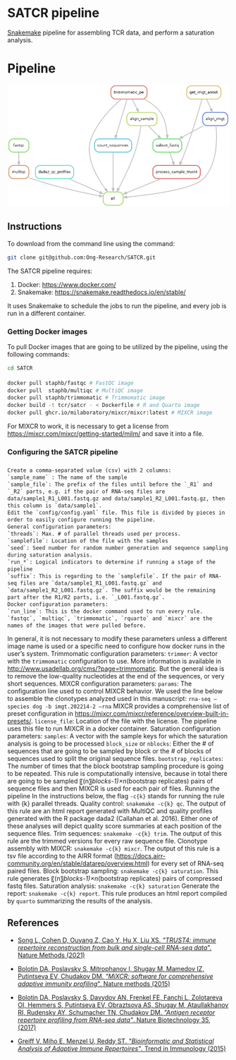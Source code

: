 # SATCR pipeline

[Snakemake](https://snakemake.readthedocs.io/en/stable/) pipeline for assembling TCR data, and perform a saturation analysis.

# Pipeline

![](repertoire.png)

## Instructions

To download from the command line using the command:

```sh
git clone git@github.com:Ong-Research/SATCR.git
```

The SATCR pipeline requires:

1. Docker: <https://www.docker.com/>
2. Snakemake: <https://snakemake.readthedocs.io/en/stable/>

It uses Snakemake to schedule the jobs to run the pipeline, and every job is run in a different container. 

### Getting Docker images

To pull Docker images that are going to be utilized by the pipeline, using the following commands:

```sh
cd SATCR

docker pull staphb/fastqc # FastQC image
docker pull  staphb/multiqc # MultiQC image
docker pull staphb/trimmomatic # Trimmomatic image
docker build -t tcr/satcr - < Dockerfile # R and Quarto image
docker pull ghcr.io/milaboratory/mixcr/mixcr:latest # MIXCR image
```

For MIXCR to work, it is necessary to get a license from <https://mixcr.com/mixcr/getting-started/milm/> and save it into a file.

### Configuring the SATCR pipeline

###

	Create a comma-separated value (csv) with 2 columns:
	`sample_name` : The name of the sample
	`sample_file`: The prefix of the files until before the `_R1` and `_R2` parts, e.g. if the pair of RNA-seq files are data/sample1_R1_L001.fastq.gz and data/sample1_R2_L001.fastq.gz, then this column is `data/sample1`.
	Edit the `config/config.yaml` file. This file is divided by pieces in order to easily configure running the pipeline.
	General configuration parameters:
	`threads`: Max. # of parallel threads used per process.
	`samplefile`: Location of the file with the samples 
	`seed`: Seed number for random number generation and sequence sampling during saturation analysis.
	`run_*`: Logical indicators to determine if running a stage of the pipeline
	`suffix`: This is regarding to the `samplefile`. If the pair of RNA-seq files are `data/sample1_R1_L001.fastq.gz` and `data/sample1_R2_L001.fastq.gz`. The suffix would be the remaining part after the R1/R2 parts, i.e. `_L001.fastq.gz`.
	Docker configuration parameters:
	`run_line`: This is the docker command used to run every rule.
	`fastqc`, `multiqc`, `trimmomatic`, `rquarto` and `mixcr` are the names of the images that were pulled before.
In general, it is not necessary to modify these parameters unless a different image name is used or a specific need to configure how docker runs in the user’s system.
	Trimmomatic configuration parameters:
	`trimmer`: A vector with the `trimmomatic` configuration to use. More information is available in http://www.usadellab.org/cms/?page=trimmomatic. But the general idea is to remove the low-quality nucleotides at the end of the sequences, or very short sequences.
	MIXCR configuration parameters:
	`params`: The configuration line used to control MIXCR behavior. We used the line below to assemble the clonotypes analyzed used in this manuscript:
`rna-seq –species dog -b imgt.202214-2 –rna`
MIXCR provides a comprehensive list of preset configuration in https://mixcr.com/mixcr/reference/overview-built-in-presets/.
	`license_file`: Location of the file with the license. The pipeline uses this file to run MIXCR in a docker container.
	Saturation configuration parameters:
	`samples`: A vector with the sample keys for which the saturation analysis is going to be processed
	`block_size` or `nblocks`: Either the # of sequences that are going to be sampled by block or the # of blocks of sequences used to split the original sequence files. 
	`bootstrap_replicates`: The number of times that the block bootstrap sampling procedure is going to be repeated.
This rule is computationally intensive, because in total there are going to be sampled 〖(n〗_blocks-1)×n_(bootstrap replicates) pairs of sequence files and then MIXCR is used for each pair of files.
	Running the pipeline
In the instructions below, the flag `-c{k}` stands for running the rule with {k} parallel threads.
	Quality control: `snakemake -c{k} qc`. The output of this rule are an html report generated with MultiQC and quality profiles generated with the R package dada2 (Callahan et al. 2016). Either one of these analyses will depict quality score summaries at each position of the sequence files.
	Trim sequences: `snakemake -c{k} trim`. The output of this rule are the trimmed versions for every raw sequence file.
	Clonotype assembly with MIXCR: `snakemake -c{k} mixcr`. The output of this rule is a tsv file according to the AIRR format (https://docs.airr-community.org/en/stable/datarep/overview.html) for every set of RNA-seq paired files.
	Block bootstrap sampling: `snakemake -c{k} saturation`. This rule generates 〖(n〗_blocks-1)×n_(bootstrap replicates) pairs of compressed fastq files.
	Saturation analysis: `snakemake -c{k} saturation`
	Generate the report: `snakemake -c{k} report`. This rule produces an html report compiled by `quarto` summarizing the results of the analysis.




## References

- [Song L, Cohen D, Ouyang Z, Cao Y, Hu X, Liu XS. _"TRUST4: immune repertoire reconstruction from bulk and single-cell RNA-seq data_". Nature Methods (2021)](https://www.nature.com/articles/s41592-021-01142-2)

- [Bolotin DA, Poslavsky S, Mitrophanov I, Shugay M, Mamedov IZ, Putintseva EV, Chudakov DM. _"MiXCR: software for comprehensive adaptive immunity profiling_". Nature methods (2015)](https://www.nature.com/articles/nmeth.3364)

- [Bolotin DA, Poslavsky S, Davydov AN, Frenkel FE, Fanchi L, Zolotareva OI, Hemmers S, Putintseva EV, Obraztsova AS, Shugay M, Ataullakhanov RI, Rudensky AY, Schumacher TN, Chudakov DM. _"Antigen receptor repertoire profiling from RNA-seq data"_. Nature Biotechnology 35, (2017)](https://www.nature.com/articles/nbt.3979)

- [Greiff V, Miho E, Menzel U, Reddy ST. _"Bioinformatic and Statistical Analysis of Adaptive Immune Repertoires"_. Trend in Immunology (2015)](https://www.sciencedirect.com/science/article/abs/pii/S1471490615002239)
